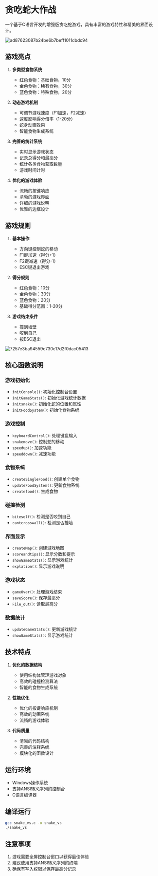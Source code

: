 # 贪吃蛇大作战

一个基于C语言开发的增强版贪吃蛇游戏，具有丰富的游戏特性和精美的界面设计。

![ad87623087b24be6b7beff1011dbdc94](https://github.com/user-attachments/assets/27902e82-4c37-414c-bff5-d6f600118949)


## 游戏亮点

1. **多类型食物系统**
   - 红色食物：基础食物，10分
   - 金色食物：稀有食物，30分
   - 蓝色食物：特殊食物，20分

2. **动态游戏机制**
   - 可调节游戏速度（F1加速，F2减速）
   - 速度影响得分倍率（1-20分）
   - 蛇身动画效果
   - 智能食物生成系统

3. **完善的统计系统**
   - 实时显示游戏状态
   - 记录总得分和最高分
   - 统计各类食物获取数量
   - 游戏时间计时

4. **优化的游戏体验**
   - 流畅的按键响应
   - 清晰的游戏界面
   - 详细的游戏说明
   - 优雅的边框设计

## 游戏规则

1. **基本操作**
   - 方向键控制蛇的移动
   - F1键加速（得分+1）
   - F2键减速（得分-1）
   - ESC键退出游戏

2. **得分规则**
   - 红色食物：10分
   - 金色食物：30分
   - 蓝色食物：20分
   - 基础得分范围：1-20分

3. **游戏结束条件**
   - 撞到墙壁
   - 咬到自己
   - 按ESC退出
     
![7257e3ba94559c730c17d2f0dac05413](https://github.com/user-attachments/assets/2651e148-3dc3-4dbf-b743-6d497944421f)

## 核心函数说明

### 游戏初始化
- `initConsole()`: 初始化控制台设置
- `initGameStats()`: 初始化游戏统计数据
- `initsnake()`: 初始化蛇的位置和属性
- `initFoodSystem()`: 初始化食物系统

### 游戏控制
- `keyboardControl()`: 处理键盘输入
- `snakemove()`: 控制蛇的移动
- `speedup()`: 加速功能
- `speeddown()`: 减速功能

### 食物系统
- `createSingleFood()`: 创建单个食物
- `updateFoodSystem()`: 更新食物系统
- `createfood()`: 生成食物

### 碰撞检测
- `biteself()`: 检测是否咬到自己
- `cantcrosswall()`: 检测是否撞墙

### 界面显示
- `createMap()`: 创建游戏地图
- `scoreandtips()`: 显示分数和提示
- `showGameStats()`: 显示游戏统计
- `explation()`: 显示游戏说明

### 游戏状态
- `gameOver()`: 处理游戏结束
- `saveScore()`: 保存最高分
- `File_out()`: 读取最高分

### 数据统计
- `updateGameStats()`: 更新游戏统计
- `showGameStats()`: 显示游戏统计

## 技术特点

1. **优化的数据结构**
   - 使用结构体管理游戏对象
   - 高效的碰撞检测算法
   - 智能的食物生成系统

2. **性能优化**
   - 优化的按键响应机制
   - 高效的动画系统
   - 流畅的游戏体验

3. **代码质量**
   - 清晰的代码结构
   - 完善的注释系统
   - 模块化的函数设计

## 运行环境

- Windows操作系统
- 支持ANSI转义序列的控制台
- C语言编译器

## 编译运行

```bash
gcc snake_vs.c -o snake_vs
./snake_vs
```

## 注意事项

1. 游戏需要全屏控制台窗口以获得最佳体验
2. 建议使用支持ANSI转义序列的终端
3. 确保有写入权限以保存最高分记录
